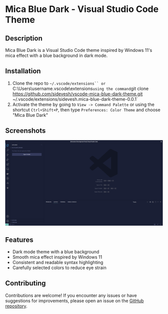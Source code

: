 # Mica Blue Dark - Visual Studio Code Theme

## Description

Mica Blue Dark is a Visual Studio Code theme inspired by Windows 11's mica effect with a blue background in dark mode.

## Installation

1. Clone the repo to `~/.vscode/extensions`` or `C:\Users\username\.vscode\extensions` using the command `git clone https://github.com/sidevesh/vscode-mica-blue-dark-theme.git ~/.vscode/extensions/sidevesh.mica-blue-dark-theme-0.0.1`
4. Activate the theme by going to `View -> Command Palette` or using the shortcut `Ctrl+Shift+P`, then type `Preferences: Color Theme` and choose "Mica Blue Dark"

## Screenshots

<div>
    <img src="screenshots/screenshot.png" alt="Screenshot of Mica Blue Dark theme">
</div>

## Features

- Dark mode theme with a blue background
- Smooth mica effect inspired by Windows 11
- Consistent and readable syntax highlighting
- Carefully selected colors to reduce eye strain

## Contributing

Contributions are welcome! If you encounter any issues or have suggestions for improvements, please open an issue on the [GitHub repository](https://github.com/sidevesh/vscode-mica-blue-dark-theme).
